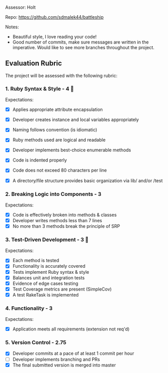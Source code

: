 Assessor: Holt

Repo: https://github.com/sdmalek44/battleship

Notes:
- Beautiful style, I love reading your code!
- Good number of commits, make sure messages are written in the imperative. Would like to see more branches throughout the project.

## Evaluation Rubric

The project will be assessed with the following rubric:

### 1. Ruby Syntax & Style - 4 💯

Expectations:

- [X] Applies appropriate attribute encapsulation  
- [X] Developer creates instance and local variables appropriately
- [X] Naming follows convention (is idiomatic)
- [X] Ruby methods used are logical and readable  
- [X] Developer implements best-choice enumerable methods
- [X] Code is indented properly
- [X] Code does not exceed 80 characters per line
- [X] A directory/file structure provides basic organization via lib/ and/or /test


### 2. Breaking Logic into Components - 3

Expectations:

- [X] Code is effectively broken into methods & classes
- [X] Developer writes methods less than 7 lines
- [X] No more than 3 methods break the principle of SRP

### 3. Test-Driven Development - 3 💪

Expectations:

- [X] Each method is tested  
- [X] Functionality is accurately covered
- [X] Tests implement Ruby syntax & style   
- [X] Balances unit and integration tests
- [X] Evidence of edge cases testing
- [X] Test Coverage metrics are present (SimpleCov)
- [X] A test RakeTask is implemented

### 4. Functionality - 3

Expectations:

- [X] Application meets all requirements (extension not req'd)

### 5. Version Control - 2.75

- [X] Developer commits at a pace of at least 1 commit per hour
- [ ] Developer implements branching and PRs
- [X] The final submitted version is merged into master
